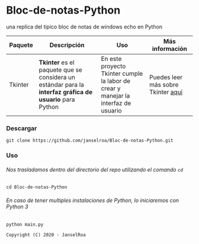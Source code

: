 # Bloc-de-notas-Python
una replica del tipico 
bloc de notas  de windows 
echo en Python

| Paquete | Descripción | Uso | Más información |
|---------|-------------|-----|-----------------|
| Tkinter | **Tkinter** es el paquete que se considera un estándar para la **interfaz gráfica de usuario** para Python | En este proyecto Tkinter cumple la labor de crear y manejar la interfaz de usuario | Puedes leer más sobre Tkinter [aquí](https://guia-tkinter.readthedocs.io/es/develop/) |

### Descargar
```shell
git clone https://github.com/janselroa/Bloc-de-notas-Python.git
```

### Uso

###### Nos trasladamos dentro del directorio del repo utilizando el comando `cd` 
```shell
cd Bloc-de-notas-Python
```



###### En caso de tener multiples instalaciones de Python, lo iniciaremos con Python 3

```shell
python main.py
```
```
Copyright (C) 2020 - JanselRoa
```
